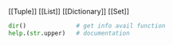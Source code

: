 [[Tuple]]
[[List]]
[[Dictionary]]
[[Set]]

```python
dir()              # get info avail function
help.(str.upper)   # documentation
```

